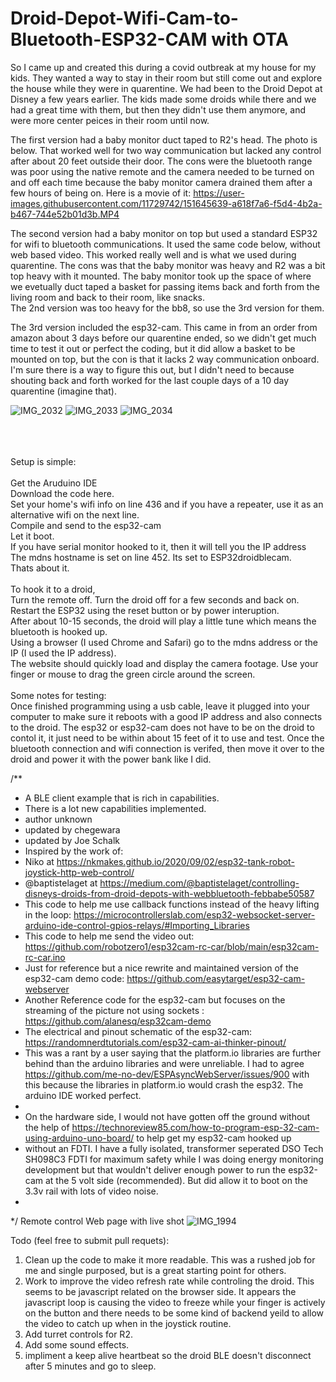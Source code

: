 # Droid-Depot-Wifi-Cam-to-Bluetooth-ESP32-CAM with OTA

So I came up and created this during a covid outbreak at my house for my kids.  They wanted a way to stay in their room but still come out and explore the house while they were in quarentine. We had been to the Droid Depot at Disney a few years earlier.  The kids made some droids while there and we had a great time with them, but then they didn't use them anymore, and were more center peices in their room until now.  

The first version had a baby monitor duct taped to R2's head.  The photo is below.  That worked well for two way communication but lacked any control after about 20 feet outside their door. The cons were the bluetooth range was poor using the native remote and the camera needed to be turned on and off each time because the baby monitor camera drained them after a few hours of being on.
Here is a movie of it:
https://user-images.githubusercontent.com/11729742/151645639-a618f7a6-f5d4-4b2a-b467-744e52b01d3b.MP4

The second version had a baby monitor on top but used a standard ESP32 for wifi to bluetooth communications.  It used the same code below,  without web based video.  This worked really well and is what we used during quarentine.  The cons was that the baby monitor was heavy and R2 was a bit top heavy with it mounted. The baby monitor took up the space of where we evetually duct taped a basket for passing items back and forth from the living room and back to their room, like snacks.  
The 2nd version was too heavy for the bb8, so use the 3rd version for them.

The 3rd version included the esp32-cam.  This came in from an order from amazon about 3 days before our quarentine ended, so we didn't get much time to test it out or perfect the coding, but it did allow a basket to be mounted on top, but the con is that it lacks 2 way communication onboard.  I'm sure there is a way to figure this out, but I didn't need to because shouting back and forth worked for the last couple days of a 10 day quarentine (imagine that).  

![IMG_2032](https://user-images.githubusercontent.com/11729742/151645617-78e3cadb-89b6-4be4-b4de-3f733bf52c82.JPEG)
![IMG_2033](https://user-images.githubusercontent.com/11729742/151645622-2ab68d9e-c23a-4fb4-9654-79bde963a919.JPEG)
![IMG_2034](https://user-images.githubusercontent.com/11729742/151645624-cf83d0a1-0cf6-402c-a342-aef8ff99347d.JPEG)

<br>
<br>
<br>
Setup is simple: <br>
<br>
Get the Aruduino IDE<br>
Download the code here.<br>
Set your home's wifi info on line 436 and if you have a repeater,  use it as an alternative wifi on the next line.<br>
Compile and send to the esp32-cam<br>
Let it boot.  <br>
If you have serial monitor hooked to it, then it will tell you the IP address<br>
The mdns hostname is set on line 452.  Its set to ESP32droidblecam.<br>
Thats about it.<br>
<br>
To hook it to a droid,<br>
Turn the remote off.  Turn the droid off for a few seconds and back on.<br>
Restart the ESP32 using the reset button or by power interuption.<br>
After about 10-15 seconds, the droid will play a little tune which means the bluetooth is hooked up.<br>
Using a browser (I used Chrome and Safari) go to the mdns address or the IP (I used the IP address). <br>
The website should quickly load and display the camera footage.  Use your finger or mouse to drag the green circle around the screen.<br>
<br>
Some notes for testing:<br>
Once finished programming using a usb cable,  leave it plugged into your computer to make sure it reboots with a good IP address and also connects to the droid.  The esp32 or esp32-cam does not have to be on the droid to contol it,  it just need to be within about 15 feet of it to use and test.  Once the bluetooth connection and wifi connection is verifed, then move it over to the droid and power it with the power bank like I did.  







/**
 * A BLE client example that is rich in capabilities.
 * There is a lot new capabilities implemented.
 * author unknown
 * updated by chegewara
 * updated by Joe Schalk
 * Inspired by the work of:
 * Niko at https://nkmakes.github.io/2020/09/02/esp32-tank-robot-joystick-http-web-control/
 * @baptistelaget at https://medium.com/@baptistelaget/controlling-disneys-droids-from-droid-depots-with-webbluetooth-febbabe50587
 * This code to help me use callback functions instead of the heavy lifting in the loop: https://microcontrollerslab.com/esp32-websocket-server-arduino-ide-control-gpios-relays/#Importing_Libraries
 * This code to help me send the video out: https://github.com/robotzero1/esp32cam-rc-car/blob/main/esp32cam-rc-car.ino
 * Just for reference but a nice rewrite and maintained version of the esp32-cam demo code: https://github.com/easytarget/esp32-cam-webserver
 * Another Reference code for the esp32-cam but focuses on the streaming of the picture not using sockets : https://github.com/alanesq/esp32cam-demo
 * The electrical and pinout schematic of the esp32-cam: https://randomnerdtutorials.com/esp32-cam-ai-thinker-pinout/
 * This was a rant by a user saying that the platform.io libraries are further behind than the arduino libraries and were unreliable. I had to agree https://github.com/me-no-dev/ESPAsyncWebServer/issues/900 with this because the libraries in platform.io would crash the esp32.  The arduino IDE worked perfect.  
 * 
 * On the hardware side, I would not have gotten off the ground without the help of https://technoreview85.com/how-to-program-esp-32-cam-using-arduino-uno-board/ to help get my esp32-cam hooked up 
 *    without an FDTI.  I have a fully isolated, transformer seperated DSO Tech SH098C3 FDTI for maximum safety while I was doing energy monitoring development but that wouldn't deliver enough power to run the esp32-cam at the 5 volt side (recommended).  But did allow it to boot on the 3.3v rail with lots of video noise.
 * 
 */
 Remote control Web page with live shot
 ![IMG_1994](https://user-images.githubusercontent.com/11729742/151645690-0b275095-0885-48d2-a663-a3404c73fa00.PNG)


Todo (feel free to submit pull requets):
  1. Clean up the code to make it more readable.  This was a rushed job for me and single purposed, but is a great starting point for others.
  2. Work to improve the video refresh rate while controling the droid.  This seems to be javascript related on the browser side.  It appears the javascript loop is causing the video to freeze while your finger is actively on the button and there needs to be some kind of backend yeild to allow the video to catch up when in the joystick routine.
  3. Add turret controls for R2.
  4. Add some sound effects.
  5. impliment a keep alive heartbeat so the droid BLE doesn't disconnect after 5 minutes and go to sleep.





